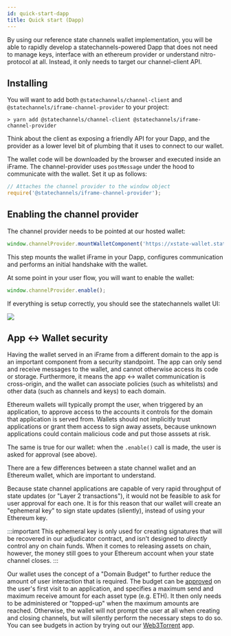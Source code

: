 ```yaml
---
id: quick-start-dapp
title: Quick start (Dapp)
---
```


By using our reference state channels wallet implementation, you will be able to rapidly develop a statechannels-powered Dapp that does not need to manage keys, interface with an ethereum provider or understand nitro-protocol at all. Instead, it only needs to target our channel-client API.

## Installing

You will want to add both `@statechannels/channel-client` and `@statechannels/iframe-channel-provider` to your project:

```console
> yarn add @statechannels/channel-client @statechannels/iframe-channel-provider
```

Think about the client as exposing a friendly API for your Dapp, and the provider as a lower level bit of plumbing that it uses to connect to our wallet.

The wallet code will be downloaded by the browser and executed inside an iFrame. The channel-provider uses `postMessage` under the hood to communicate with the wallet. Set it up as follows:

```typescript
// Attaches the channel provider to the window object
require('@statechannels/iframe-channel-provider');
```

## Enabling the channel provider

The channel provider needs to be pointed at our hosted wallet:

```typescript
window.channelProvider.mountWalletComponent('https://xstate-wallet.statechannels.org/');
```

This step mounts the wallet iFrame in your Dapp, configures communication and performs an initial handshake with the wallet.

At some point in your user flow, you will want to enable the wallet:

```typescript
window.channelProvider.enable();
```

If everything is setup correctly, you should see the statechannels wallet UI:

![](assets/wallet-ui.png)

## App <-> Wallet security

Having the wallet served in an iFrame from a different domain to the app is an important component from a security standpoint. The app can only send and receive messages to the wallet, and cannot otherwise access its code or storage. Furthermore, it means the app <-> wallet communication is cross-origin, and the wallet can associate policies (such as whitelists) and other data (such as channels and keys) to each domain.

Ethereum wallets will typically prompt the user, when triggered by an application, to approve access to the accounts it controls for the domain that application is served from. Wallets should not implicitly trust applications or grant them access to sign away assets, because unknown applications could contain malicious code and put those asssets at risk.

The same is true for our wallet: when the `.enable()` call is made, the user is asked for approval (see above).

There are a few differences between a state channel wallet and an Ethereum wallet, which are important to understand.

Because state channel applications are capable of very rapid throughput of state updates (or "Layer 2 transactions"), it would not be feasible to ask for user approval for each one. It is for this reason that our wallet will create an "ephemeral key" to sign state updates (sliently), instead of using your Ethereum key.

:::important
This ephemeral key is only used for creating signatures that will be recovered in our adjudicator contract, and isn't designed to _directly_ control any on chain funds. When it comes to releasing assets on chain, however, the money still goes to your Ethereum account when your state channel closes.
:::

Our wallet uses the concept of a "Domain Budget" to further reduce the amount of user interaction that is required. The budget can be [approved](../typescript-api/channel-client.channelclient.approvebudgetandfund) on the user's first visit to an application, and specifies a maximum send and maximum receive amount for each asset type (e.g. ETH). It then only needs to be administered or "topped-up" when the maximum amounts are reached. Otherwise, the wallet will not prompt the user at all when creating and closing channels, but will silently perform the necessary steps to do so. You can see budgets in action by trying out our [Web3Torrent](https://web3torrent.statechannels.org/) app.
